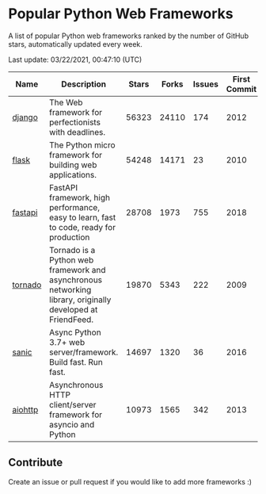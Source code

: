 # Popular Python Web Frameworks 
A list of popular Python web frameworks ranked by the number of GitHub stars, automatically updated every week.

Last update: 03/22/2021, 00:47:10 (UTC)

| Name          | Description          | Stars                     | Forks          | Issues               | First Commit        | Last Commit         |
|---------------|----------------------|---------------------------|----------------|----------------------|---------------------|---------------------|
| [django](https://github.com/django/django) | The Web framework for perfectionists with deadlines. | 56323 | 24110 | 174 | 2012 | 2021-03-21 |
| [flask](https://github.com/pallets/flask) | The Python micro framework for building web applications. | 54248 | 14171 | 23 | 2010 | 2021-03-22 |
| [fastapi](https://github.com/tiangolo/fastapi) | FastAPI framework, high performance, easy to learn, fast to code, ready for production | 28708 | 1973 | 755 | 2018 | 2021-03-22 |
| [tornado](https://github.com/tornadoweb/tornado) | Tornado is a Python web framework and asynchronous networking library, originally developed at FriendFeed. | 19870 | 5343 | 222 | 2009 | 2021-03-21 |
| [sanic](https://github.com/sanic-org/sanic) | Async Python 3.7+ web server/framework. Build fast. Run fast. | 14697 | 1320 | 36 | 2016 | 2021-03-21 |
| [aiohttp](https://github.com/aio-libs/aiohttp) | Asynchronous HTTP client/server framework for asyncio and Python | 10973 | 1565 | 342 | 2013 | 2021-03-21 |

## Contribute 

Create an issue or pull request if you would like to add more frameworks :)